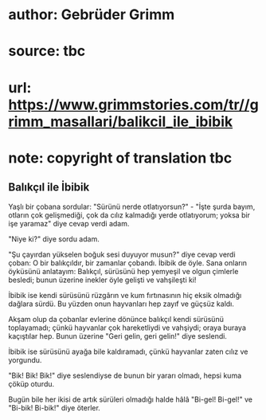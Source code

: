 # author: Gebrüder Grimm
# source: tbc
# url: https://www.grimmstories.com/tr//grimm_masallari/balikcil_ile_ibibik
# note: copyright of translation tbc

## Balıkçıl ile İbibik 

Yaşlı bir çobana sordular: "Sürünü nerde otlatıyorsun?" - "İşte şurda
bayım, otların çok gelişmediği, çok da cılız kalmadığı yerde
otlatıyorum; yoksa bir işe yaramaz" diye cevap verdi adam.

"Niye ki?" diye sordu adam.

"Şu çayırdan yükselen boğuk sesi duyuyor musun?" diye cevap verdi
çoban: O bir balıkçıldır, bir zamanlar çobandı. İbibik de öyle. Sana
onların öyküsünü anlatayım: Balıkçıl, sürüsünü hep yemyeşil ve olgun
çimlerle besledi; bunun üzerine inekler öyle gelişti ve vahşileşti ki!

İbibik ise kendi sürüsünü rüzgârın ve kum fırtınasının hiç eksik
olmadığı dağlara sürdü. Bu yüzden onun hayvanları hep zayıf ve güçsüz
kaldı.

Akşam olup da çobanlar evlerine dönünce balıkçıl kendi sürüsünü
toplayamadı; çünkü hayvanlar çok hareketliydi ve vahşiydi; oraya buraya
kaçıştılar hep. Bunun üzerine "Geri gelin, geri gelin!" diye seslendi.

İbibik ise sürüsünü ayağa bile kaldıramadı, çünkü hayvanlar zaten cılız
ve yorgundu.

"Bik! Bik! Bik!" diye seslendiyse de bunun bir yararı olmadı, hepsi
kuma çöküp oturdu.

Bugün bile her ikisi de artık sürüleri olmadığı halde hâlâ "Bi-gel!
Bi-gel!" ve "Bi-bik! Bi-bik!" diye öterler.
